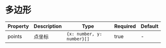 # 多边形

| Property | Description | Type                       | Required | Default |
| -------- | ----------- | -------------------------- | -------- | ------- |
| points   | 点坐标      | `{x: number, y: number}[]` | true     | -       |
